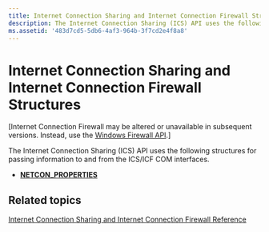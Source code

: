 ```yaml
---
title: Internet Connection Sharing and Internet Connection Firewall Structures
description: The Internet Connection Sharing (ICS) API uses the following structures for passing information to and from the ICS/ICF COM interfaces.
ms.assetid: '483d7cd5-5db6-4af3-964b-3f7cd2e4f8a8'
---
```


# Internet Connection Sharing and Internet Connection Firewall Structures

\[Internet Connection Firewall may be altered or unavailable in subsequent versions. Instead, use the [Windows Firewall API](windows-firewall-start-page.md).\]

The Internet Connection Sharing (ICS) API uses the following structures for passing information to and from the ICS/ICF COM interfaces.

-   [**NETCON\_PROPERTIES**](netcon-properties.md)

## Related topics

<dl> <dt>

[Internet Connection Sharing and Internet Connection Firewall Reference](internet-connection-sharing-and-internet-connection-firewall-reference.md)
</dt> </dl>

 

 




